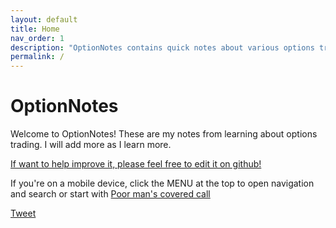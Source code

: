 ```yaml
---
layout: default
title: Home
nav_order: 1
description: "OptionNotes contains quick notes about various options trading strategies."
permalink: /
---
```


# OptionNotes 



Welcome to OptionNotes! These are my notes from learning about options trading. I will add more as I learn more. 

 [If want to help improve it, please feel free to edit it on github!](https://github.com/navdeepsekhon/options)

If you're on a mobile device, click the MENU at the top to open navigation and search or start with [Poor man's covered call](call-strategies/synthetic-covered-call)


<a href="https://twitter.com/share?ref_src=twsrc%5Etfw" class="twitter-share-button" data-text="Quick reference guide for #optionstrategies. Checkout #optionNotes" data-url="http://optionnotes.com/" data-show-count="false">Tweet</a><script async src="https://platform.twitter.com/widgets.js" charset="utf-8"></script>
